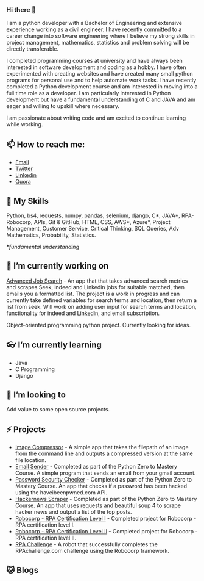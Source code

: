 ### Hi there 👋
I am a python developer with a Bachelor of Engineering and extensive experience working as a civil engineer. I have recently committed to a career change into software engineering where I believe my strong skills in project management, mathematics, statistics and problem solving will be directly transferable. 

I completed programming courses at university and have always been interested in software development and coding as a hobby. I have often experimented with creating websites and have created many small python programs for personal use and to help automate work tasks. I have recently completed a Python development course and am interested in moving into a full time role as a developer. I am particularly interested in Python development but have a fundamental understanding of C and JAVA and am eager and willing to upskill where necessary.

I am passionate about writing code and am excited to continue learning while working. 

## 📫 How to reach me:
- [Email](mailto:jared.cavalli@gmail.com)
- [Twitter](https://twitter.com/Jared_Cavalli)
- [Linkedin](https://www.quora.com/profile/Jared-Cavalli)
- [Quora](https://www.quora.com/profile/Jared-Cavalli)

## 🦖 My Skills
Python, bs4, requests, numpy, pandas, selenium, django, C*, JAVA*, RPA-Robocorp, APIs, Git & GitHub, HTML, CSS, AWS*, Azure*, Project Management, Customer Service, Critical Thinking, SQL Queries, Adv Mathematics, Probability, Statistics.

**fundamental understanding*

## 🔭 I’m currently working on
[Advanced Job Search](https://github.com/jarry90/Adv-job-search) - An app that that takes advanced search metrics and scrapes Seek, indeed and Linkedin jobs for suitable matched, then emails you a formatted list. The project is a work in progress and can currently take defined variables for search terms and location, then return a list from seek. Will work on adding user input for search terms and location, functionality for indeed and Linkedin, and email subscription. 

Object-oriented programming python project. Currently looking for ideas. 

## 👓 I’m currently learning
- Java
- C Programming
- Django

## 👯 I’m looking to
Add value to some open source projects. 

## ⚡ Projects
- [Image Compressor](https://github.com/jarry90/Image-Compressor) - A simple app that takes the filepath of an image from the command line and outputs a compressed version at the same file location. 
- [Email Sender](https://github.com/jarry90/Projects-Python-Developer-Zero-to-Mastery) - Completed as part of the Python Zero to Mastery Course. A simple program that sends an email from your gmail account. 
- [Password Security Checker](https://github.com/jarry90/Projects-Python-Developer-Zero-to-Mastery) - Completed as part of the Python Zero to Mastery Course. An app that checks if a password has been hacked using the haveibeenpwned.com API. 
- [Hackernews Scraper](https://github.com/jarry90/Projects-Python-Developer-Zero-to-Mastery) - Completed as part of the Python Zero to Mastery Course. An app that uses requests and beautiful soup 4 to scrape hacker news and output a list of the top posts.
- [Robocorp - RPA Certification Level I](https://github.com/jarry90/RoboCorp-RPA-certification-level-I-Beginners-course) - Completed project for Robocorp - RPA certification level I.
- [Robocorp - RPA Certification Level II](https://github.com/jarry90/RoboCorp-RPA-certification-level-II-Build-a-robot) - Completed project for Robocorp - RPA certification level II.
- [RPA Challenge](https://github.com/jarry90/RPA-Challenge-Robocorp) - A robot that successfully completes the RPAchallenge.com challenge using the Robocorp framework. 

## 🐱 Blogs

